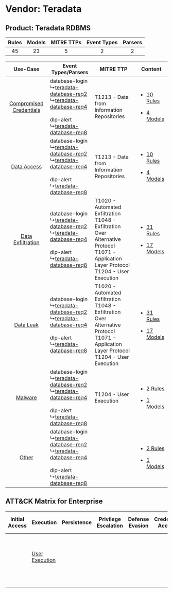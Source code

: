 Vendor: Teradata
================
Product: Teradata RDBMS
-----------------------
| Rules | Models | MITRE TTPs | Event Types | Parsers |
|:-----:|:------:|:----------:|:-----------:|:-------:|
|  45   |   23   |     5      |      2      |    2    |

|    Use-Case    | Event Types/Parsers    | MITRE TTP    | Content    |
|:----:| ---- | ---- | ---- |
| [Compromised Credentials](../../../UseCases/uc_compromised_credentials.md) |  database-login<br> ↳[teradata-database-req2](Ps/pC_teradatadatabasereq2.md)<br> ↳[teradata-database-req4](Ps/pC_teradatadatabasereq4.md)<br><br> dlp-alert<br> ↳[teradata-database-req8](Ps/pC_teradatadatabasereq8.md)<br> | T1213 - Data from Information Repositories<br>    | [<ul><li>10 Rules</li></ul><ul><li>4 Models</li></ul>](RM/r_m_teradata_teradata_rdbms_Compromised_Credentials.md) |
|    [Data Access](../../../UseCases/uc_data_access.md)    |  database-login<br> ↳[teradata-database-req2](Ps/pC_teradatadatabasereq2.md)<br> ↳[teradata-database-req4](Ps/pC_teradatadatabasereq4.md)<br><br> dlp-alert<br> ↳[teradata-database-req8](Ps/pC_teradatadatabasereq8.md)<br> | T1213 - Data from Information Repositories<br>    | [<ul><li>10 Rules</li></ul><ul><li>4 Models</li></ul>](RM/r_m_teradata_teradata_rdbms_Data_Access.md)    |
|       [Data Exfiltration](../../../UseCases/uc_data_exfiltration.md)       |  database-login<br> ↳[teradata-database-req2](Ps/pC_teradatadatabasereq2.md)<br> ↳[teradata-database-req4](Ps/pC_teradatadatabasereq4.md)<br><br> dlp-alert<br> ↳[teradata-database-req8](Ps/pC_teradatadatabasereq8.md)<br> | T1020 - Automated Exfiltration<br>T1048 - Exfiltration Over Alternative Protocol<br>T1071 - Application Layer Protocol<br>T1204 - User Execution<br> | [<ul><li>31 Rules</li></ul><ul><li>17 Models</li></ul>](RM/r_m_teradata_teradata_rdbms_Data_Exfiltration.md)      |
|    [Data Leak](../../../UseCases/uc_data_leak.md)    |  database-login<br> ↳[teradata-database-req2](Ps/pC_teradatadatabasereq2.md)<br> ↳[teradata-database-req4](Ps/pC_teradatadatabasereq4.md)<br><br> dlp-alert<br> ↳[teradata-database-req8](Ps/pC_teradatadatabasereq8.md)<br> | T1020 - Automated Exfiltration<br>T1048 - Exfiltration Over Alternative Protocol<br>T1071 - Application Layer Protocol<br>T1204 - User Execution<br> | [<ul><li>31 Rules</li></ul><ul><li>17 Models</li></ul>](RM/r_m_teradata_teradata_rdbms_Data_Leak.md)    |
|    [Malware](../../../UseCases/uc_malware.md)    |  database-login<br> ↳[teradata-database-req2](Ps/pC_teradatadatabasereq2.md)<br> ↳[teradata-database-req4](Ps/pC_teradatadatabasereq4.md)<br><br> dlp-alert<br> ↳[teradata-database-req8](Ps/pC_teradatadatabasereq8.md)<br> | T1204 - User Execution<br>    | [<ul><li>2 Rules</li></ul><ul><li>1 Models</li></ul>](RM/r_m_teradata_teradata_rdbms_Malware.md)    |
|    [Other](../../../UseCases/uc_other.md)    |  database-login<br> ↳[teradata-database-req2](Ps/pC_teradatadatabasereq2.md)<br> ↳[teradata-database-req4](Ps/pC_teradatadatabasereq4.md)<br><br> dlp-alert<br> ↳[teradata-database-req8](Ps/pC_teradatadatabasereq8.md)<br> |    | [<ul><li>2 Rules</li></ul><ul><li>1 Models</li></ul>](RM/r_m_teradata_teradata_rdbms_Other.md)    |

ATT&CK Matrix for Enterprise
----------------------------
| Initial Access | Execution                                                           | Persistence | Privilege Escalation | Defense Evasion | Credential Access | Discovery | Lateral Movement | Collection                                                                              | Command and Control                                                             | Exfiltration                                                                                                                                                           | Impact |
| -------------- | ------------------------------------------------------------------- | ----------- | -------------------- | --------------- | ----------------- | --------- | ---------------- | --------------------------------------------------------------------------------------- | ------------------------------------------------------------------------------- | ---------------------------------------------------------------------------------------------------------------------------------------------------------------------- | ------ |
|                | [User Execution](https://attack.mitre.org/techniques/T1204)<br><br> |             |                      |                 |                   |           |                  | [Data from Information Repositories](https://attack.mitre.org/techniques/T1213)<br><br> | [Application Layer Protocol](https://attack.mitre.org/techniques/T1071)<br><br> | [Exfiltration Over Alternative Protocol](https://attack.mitre.org/techniques/T1048)<br><br>[Automated Exfiltration](https://attack.mitre.org/techniques/T1020)<br><br> |        |